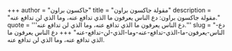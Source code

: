 +++
author = "جاكسون براون"
title = "مقولة جاكسون براون"
description = "مقولة جاكسون براون: دع الناس يعرفون ما الذي تدافع عنه، وما الذي لن تدافع عنه."
quote = '''دع الناس يعرفون ما الذي تدافع عنه، وما الذي لن تدافع عنه.''' 
slug = "دع-الناس-يعرفون-ما-الذي-تدافع-عنه-وما-الذي-لن-تدافع-عنه"
+++
دع الناس يعرفون ما الذي تدافع عنه، وما الذي لن تدافع عنه.
